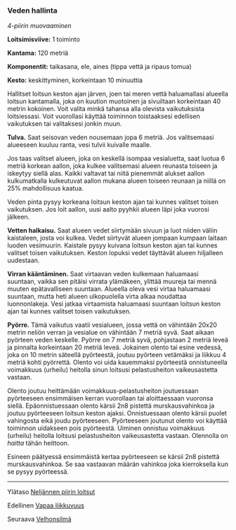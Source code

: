 ### Veden hallinta

*4-piirin muovaaminen*

**Loitsimisviive:** 1 toiminto

**Kantama:** 120 metriä

**Komponentit:** taikasana, ele, aines (tippa vettä ja ripaus tomua)

**Kesto:** keskittyminen, korkeintaan 10 minuuttia

Hallitset loitsun keston ajan järven, joen tai meren vettä haluamallasi alueella loitsun kantamalla, joka on kuution muotoinen ja sivuiltaan korkeintaan 40 metrin kokoinen. Voit valita minkä tahansa alla olevista vaikutuksista loitsiessasi. Voit vuorollasi käyttää toiminnon toistaaksesi edellisen vaikutuksen tai valitaksesi jonkin muun.

**Tulva.** Saat seisovan veden nousemaan jopa 6 metriä. Jos valitsemaasi alueeseen kuuluu ranta, vesi tulvii kuivalle maalle.

Jos taas valitset alueen, joka on keskellä isompaa vesialuetta, saat luotua 6 metriä korkean aallon, joka kulkee valitsemasi alueen reunasta toiseen ja iskeytyy siellä alas. Kaikki valtavat tai niitä pienemmät alukset aallon kulkumatkalla kulkeutuvat aallon mukana alueen toiseen reunaan ja niillä on 25% mahdollisuus kaatua.

Veden pinta pysyy korkeana loitsun keston ajan tai kunnes valitset toisen vaikutuksen. Jos loit aallon, uusi aalto pyyhkii alueen läpi joka vuorosi jälkeen.

**Vetten halkaisu.** Saat alueen vedet siirtymään sivuun ja luot niiden väliin kaistaleen, josta voi kulkea. Vedet siirtyvät alueen jompaan kumpaan laitaan luoden vesimuurin. Kaistale pysyy kuivana loitsun keston ajan tai kunnes valitset toisen vaikutuksen. Keston lopuksi vedet täyttävät alueen hiljalleen uudestaan.

**Virran kääntäminen.** Saat virtaavan veden kulkemaan haluamaasi suuntaan, vaikka sen pitäisi virrata ylämäkeen, ylittää muureja tai mennä muuten epätavalliseen suuntaan. Alueella oleva vesi virtaa haluamaasi suuntaan, mutta heti alueen ulkopuolella virta alkaa noudattaa luonnonlakeja. Vesi jatkaa virtaamista haluamaasi suuntaan loitsun keston ajan tai kunnes valitset toisen vaikutuksen.

**Pyörre.** Tämä vaikutus vaatii vesialueen, jossa vettä on vähintään 20x20 metrin neliön verran ja vesialue on vähintään 7 metriä syvä. Saat aikaan pyörteen veden keskelle. Pyörre on 7 metriä syvä, pohjastaan 2 metriä leveä ja pinnalta korkeintaan 20 metriä leveä. Jokainen olento tai esine vedessä, joka on 10 metrin säteellä pyörteestä, joutuu pyörteen vetämäksi ja liikkuu 4 metriä kohti pyörrettä. Olento voi uida kauemmaksi pyörteestä onnistuneella voimakkuus (urheilu) heitolla sinun loitsusi pelastusheiton vaikeusastetta vastaan.

Olento joutuu heittämään voimakkuus-pelastusheiton joutuessaan pyörteeseen ensimmäisen kerran vuorollaan tai aloittaessaan vuoronsa siellä. Epäonnistuessaan olento kärsii 2n8 pistettä murskausvahinkoa ja joutuu pyörteeseen loitsun keston ajaksi. Onnistuessaan olento kärsii puolet vahingosta eikä joudu pyörteeseen. Pyörteeseen joutunut olento voi käyttää toiminnon uidakseen pois pyörteestä. Uiminen onnistuu voimakkuus (urheilu) heitolla loitsusi pelastusheiton vaikeusastetta vastaan. Olennolla on *haitta* tähän heittoon.

Esineen päätyessä ensimmäistä kertaa pyörteeseen se kärsii 2n8 pistettä murskausvahinkoa. Se saa vastaavan määrän vahinkoa joka kierroksella kun se pysyy pyörteessä.

----

Ylätaso [Neljännen piirin loitsut](4_piirin_loitsut.md)

Edellinen [Vapaa liikkuvuus](Vapaa_liikkuvuus.md)

Seuraava [Velhonsilmä](Velhonsilmä.md)
